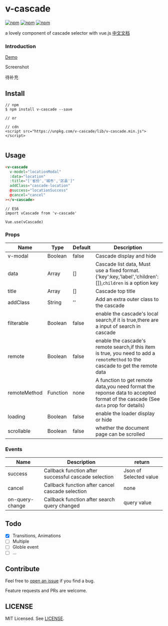 # v-cascade
[![npm](https://img.shields.io/npm/v/v-cascade.svg?style=flat-square)](https://www.npmjs.com/package/v-cascade)
[![npm](https://img.shields.io/npm/dt/v-cascade.svg?style=flat-square)](https://www.npmjs.com/package/v-cascade)
[![npm](https://img.shields.io/npm/l/v-cascade.svg?style=flat-square)](https://github.com/zanseven007/v-cascade/blob/master/LICENSE)

a lovely component of cascade selector with vue.js [中文文档](https://github.com/zanseven007/v-cascade/blob/master/READMME-CN.md)

### Introduction

[Demo](https://zanseven007.github.io/v-cascade/)

Screenshot

待补充

## Install

```
// npm
$ npm install v-cascade --save

// or

// cdn
<script src="https://unpkg.com/v-cascade/lib/v-cascade.min.js"></script>


```

## Usage

```HTML
<v-cascade
  v-model="locationModal"
  :data="location"
  :title="['省份','城市','区县']"
  addClass="cascade-location"
  @success="locationSuccess"
  @cancel="cancel"
></v-cascade>
```

```JS
// ES6
import vCascade from 'v-cascade'

Vue.use(vCascade)
```

### Props


| Name | Type | Default | Description |
| ---- | ---- | ------- | ----------- |
| v-modal| Boolean | false | Cascade display and hide |
| data | Array | [] | Cascade list data, Must use a fixed format.{'key':key,'label','children':[]},`children` is a option key|
| title | Array | [] | Cascade top title |
| addClass | String | '' | Add an extra outer class to the cascade|
| filterable | Boolean | false | enable the cascade's local search,if it is true,there are a input of search in cascade  |
| remote | Boolean | false | enable the cascade's remote search,if this item is true, you need to add a `remoteMethod` to the cascade to get the remote data|
| remoteMethod | Function | none | A function to get remote data,you need format the reponse data to accepted format of the cascade (See `data` prop for details) |
| loading | Boolean | false | enable the loader display or hide |
| scrollable | Boolean | false | whether the document page can be scrolled |

### Events

| Name | Description  | return |
| ---- | ------------ | ------ |
| success | Callback function after successful cascade selection  | Json of Selected value |
| cancel | Callback function after cancel cascade selection  | none |
| on-query-change | Callback function after search query changed  | query value |

## Todo

- [x] Transitions, Animations
- [ ] Multiple
- [ ] Globle event
- [ ] ...

## Contribute

Feel free to [open an issue](https://github.com/zanseven007/v-cascade/issues) if you find a bug.

Feature requests and PRs are welcome.

## LICENSE

MIT Licensed. See [LICENSE](https://github.com/zanseven007/v-cascade/blob/master/LICENSE).
